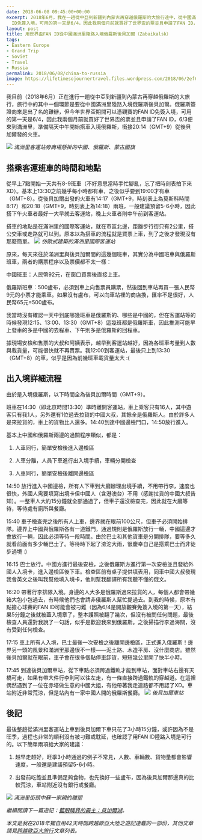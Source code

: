 ```yaml
---
date: 2018-06-08 09:45:00+00:00
excerpt: 2018年6月，我在一趟從中亞到新疆到內蒙古再穿越俄羅斯的大旅行途中，從中國滿洲里陸路入境俄羅斯後貝加爾。俄羅斯簽證向來是出了名的難辦，但2018年世界盃期間可以憑觀賽的FAN
  ID免簽入境，可用的第一天是6/4，因此我兩個月前就買好了世界盃的票並且申請了FAN ID，6/3便來到滿洲里，準備隔天中午開始搭車入境俄羅斯，銜接20:14（GMT+9）從後貝加爾發的火車。本文分享我以FAN ID入境俄羅斯的過程。
layout: post
title: 用世界盃FAN ID從中國滿洲里陸路入境俄羅斯後貝加爾（Zabaikalsk）
tags:
- Eastern Europe
- Grand Trip
- Soviet
- Travel
- Russia
permalink: 2018/06/08/china-to-russia
image: https://lifetimesojournertravel.files.wordpress.com/2018/06/2ef68-img_20180604_194329.jpg
---
```


我目前（2018年6月）正在進行一趟從中亞到新疆到內蒙古再穿越俄羅斯的大旅行，旅行中的其中一個環節是要從中國滿洲里陸路入境俄羅斯後貝加爾。俄羅斯簽證向來是出了名的難辦，但今年世界盃期間可以憑觀賽的FAN ID免簽入境，可用的第一天是6/4，因此我兩個月前就買好了世界盃的票並且申請了FAN ID，6/3便來到滿洲里，準備隔天中午開始搭車入境俄羅斯，銜接20:14（GMT+9）從後貝加爾發的火車。


![](https://lifetimesojournertravel.files.wordpress.com/2018/06/86059-img_20180604_114112.jpg)
*滿洲里客運站旁商場懸掛的中國、俄羅斯、蒙古國旗*

## 搭乘客運班車的時間和地點







從早上7點開始一天共有8-9班車（不好意思當時手忙腳亂，忘了把時刻表拍下來XD）。基本上13:30之前幾乎每小時都有車，之後似乎要到19:00才有車（GMT+8）。從後貝加爾出發的火車有14:17（GMT+9，時刻表上為莫斯科時間8:17）和20:18（GMT+9，時刻表上為14:18）兩班，一般建議預留5-6小時，因此搭下午火車者最好一大早就去客運站，晚上火車者則中午前到客運站。







搭車的地點是在滿洲里的國際客運站，就在市區北邊，距離步行街只有2公里，搭公交車或走路就可以到。原本以為搭車的流程就是買票上車，到了之後才發現沒有那麼簡單。
![](https://lifetimesojournertravel.files.wordpress.com/2018/06/14990-img_20180604_115413.jpg)
*仿歐式建築的滿洲里國際客運站*









原來，每天來往於滿洲里與後貝加爾間的這幾個班車，其實分為中國班車與俄羅斯班車，兩者的購票程序以及票價都不太一樣：







中國班車：人民幣92元，在窗口買票後直接上車。




俄羅斯班車：500盧布，必須到車上向售票員購票，然後回到車站再買一張人民幣9元的小票才能乘車。如果沒有盧布，可以向車站裡的商店換，匯率不是很好，人民幣65元=500盧布。







我當時沒有確認一天中到底哪幾班車是俄羅斯的、哪些是中國的，但在客運站等的時候發現12:15、13:00、13:30（GMT+8）這幾班都是俄羅斯車，因此推測可能早上發車的多是中國的去程車、下午則多是俄羅斯的回程車。







據現場安檢和售票的大叔和阿姨表示，越早到客運站越好，因為各班車考量到人數與載貨量，可能很快就不再賣票。我12:00到客運站，最後只上到13:30（GMT+8）的車，似乎是因為前幾班車載貨量太大 :(







## 出入境詳細流程







由於是入境俄羅斯，以下時間全為後貝加爾時間（GMT+9）。







班車在14:30（即北京時間13:30）準時離開客運站，車上乘客只有16人，其中遊客只有我1人，另外還有1位過去拉貨的中國大叔，其餘全是俄羅斯人。由於許多人是來拉貨的，車上的貨物比人還多。14:40到達中國邊檢門口，14:50放行進入。







基本上中國和俄羅斯兩邊的過關程序類似，都是：




1. 人車同行，簡單安檢後進入邊檢區




2. 人車分離，人員下車進行出入境手續，車輛分開檢查




3. 人車同行，簡單安檢後離開邊檢區







14:50 放行進入中國邊檢，所有人下車到大廳辦理出境手續，不用帶行李，速度也很快，外國人需要填寫出境卡但中國人（含港澳台）不用（感謝拉貨的中國大叔告知）。一整車人大約15分鐘就全部通過了，但車子還沒檢查完，因此就在大廳等待，等待處有廁所與餐廳。







15:40 車子檢查完之後所有人上車，邊界就在眼前100公尺，但車子必須開始排隊。邊界上中國與俄羅斯各有一道鐵門，通過規則是俄羅斯放行一輛，中國這邊才會放行一輛，因此必須等待一段時間。由於巴士和其他貨車是分開排隊，要等多久就看前面有多少輛巴士了。等待時下起了滂沱大雨，很慶幸自己是搭乘巴士而非徒步過境 :)







16:15 巴士放行。中國方進行最後安檢，之後俄羅斯方進行第一次安檢並且發給外國人入境卡，進入邊檢區後下車。檢查區前有桌子提供填表用，同車中國大叔發現我會英文之後叫我幫他填入境卡，他則幫我翻譯所有我聽不懂的俄文。







16:20 帶著行李排隊入境。身邊的人大多是俄羅斯過來拉貨的人，每個人都會帶幾箱大包小包過去，有時候他們也會請非俄羅斯人幫忙提過去。到我的時候，原本有點擔心球賽的FAN ID可能會被刁難（因為6/4是開放觀賽免簽入境的第一天），結果5分鐘之後就被蓋入境章了，整本護照被翻了幾次，但沒有被問任何問題，最後檢查人員還對我說了一句話，似乎是歡迎我來到俄羅斯。之後掃描行李過海關，沒有受到任何檢查。







17:15 車上所有人入境，巴士最後一次安檢之後離開邊檢區，正式進入俄羅斯！邊界另一頭的風景和滿洲里那邊很不一樣——泥土路、木造平房、沒什麼商店。雖然後貝加爾就在眼前，車子會在很多個點停車卸貨，短短幾公里開了快半小時。







17:45 到達後貝加爾車站，從下車點必須跨過鐵軌才能到車站，面對車站右邊有天橋可走，如果有帶大件行李則可以往左走，有一條直接跨過鐵軌的穿越道。在這裡偶然遇到了一位在赤塔做生意的中國大姐，有他帶著我走連路都不用認了XD。車站附近非常荒涼，但是站內有一家中國人開的俄羅斯餐廳。
![](https://lifetimesojournertravel.files.wordpress.com/2018/06/2ef68-img_20180604_194329.jpg)
*後貝加爾車站*



## 後記







最後整趟從滿洲里客運站上車到後貝加爾下車只花了3小時15分鐘，或許因為不是旺季，過程也非常的順利沒有被刁難或耽延，也確認了用FAN ID陸路入境是可行的。以下簡單兩項給大家的建議：







1. 越早走越好，旺季3小時通過的例子不常見，人數、車輛數、貨物量都會影響速度，一般還是建議預留5-6小時。




2. 出發前吃飽並且準備足夠食物，也先換好一些盧布，因為後貝加爾那邊真的比較荒涼，車站附近沒有銀行或餐廳。


![](https://lifetimesojournertravel.files.wordpress.com/2018/06/4a6b2-img_20180604_113632.jpg)
*滿洲里街頭中蘇一家親的雕塑*


*繼續閱讀下一篇遊記：[藍眼睛界的霸主：貝加爾湖](/2018/06/09/lake-baikal)。*

*本文是我在2018年獨自用42天時間跨越歐亞大陸之遊記連載的一部份，其他文章請見[跨越歐亞大旅行](/grand-trip)文章列表。*
